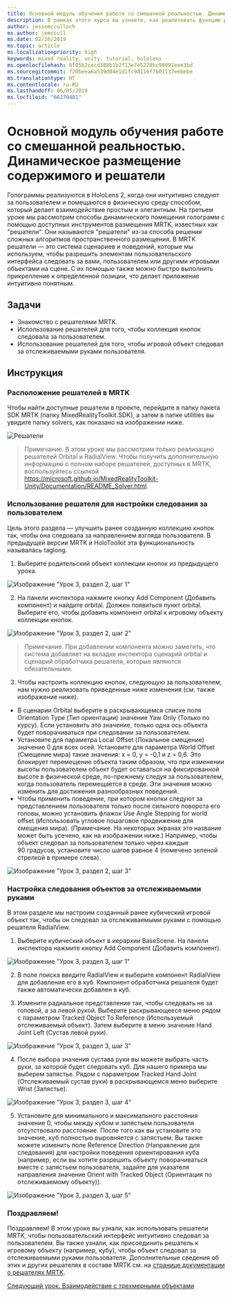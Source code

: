 ```yaml
---
title: Основной модуль обучения работе со смешанной реальностью. Динамическое размещение содержимого и решатели
description: В рамках этого курса вы узнаете, как реализовать функцию распознавания лиц Azure в приложении смешанной реальности.
author: jessemcculloch
ms.author: jemccull
ms.date: 02/26/2019
ms.topic: article
ms.localizationpriority: high
keywords: mixed reality, unity, tutorial, hololens
ms.openlocfilehash: 6f05b2cecd388b1b2f13e7e5228bc90091eee3bd
ms.sourcegitcommit: f20beea6a539d04e1d1fc98116f7601137eebebe
ms.translationtype: HT
ms.contentlocale: ru-RU
ms.lasthandoff: 06/05/2019
ms.locfileid: "66270401"
---
```

# <a name="mr-learning-base-module---dynamic-content-placement-and-solvers"></a>Основной модуль обучения работе со смешанной реальностью. Динамическое размещение содержимого и решатели

Голограммы реализуются в HoloLens 2, когда они интуитивно следуют за пользователем и помещаются в физическую среду способом, который делает взаимодействие простым и элегантным. На третьем уроке мы рассмотрим способы динамического помещения голограмм с помощью доступных инструментов размещения MRTK, известных как "решатели". Они называются "решатели" из-за способа решения сложных алгоритмов пространственного размещения. В MRTK решатели — это система сценариев и поведений, которые мы используем, чтобы разрешить элементам пользовательского интерфейса следовать за вами, пользователем или другими игровыми объектами на сцене. С их помощью также можно быстро выполнить прикрепление к определенной позиции, что делает приложение интуитивно понятным. 

## <a name="objectives"></a>Задачи

* Знакомство с решателями MRTK.
* Использование решателей для того, чтобы коллекция кнопок следовала за пользователем.
* Использование решателей для того, чтобы игровой объект следовал за отслеживаемыми руками пользователя.

## <a name="instructions"></a>Инструкция

### <a name="location-of-solvers-in-the-mrtk"></a>Расположение решателей в MRTK
 Чтобы найти доступные решатели в проекте, перейдите в папку пакета SDK MRTK (папку MixedRealityToolkit.SDK), а затем в папке utilities вы увидите папку solvers, как показано на изображении ниже.

![Решатели](images/lesson3_chapter1_step1im.PNG)

>Примечание. В этом уроке мы рассмотрим только реализацию решателей Orbital и RadialView. Чтобы получить дополнительную информацию о полном наборе решателей, доступных в MRTK, воспользуйтесь ссылкой https://microsoft.github.io/MixedRealityToolkit-Unity/Documentation/README_Solver.html.

### <a name="use-a-solver-to-follow-the-user"></a>Использование решателя для настройки следования за пользователем
Цель этого раздела — улучшить ранее созданную коллекцию кнопок так, чтобы она следовала за направлением взгляда пользователя. В предыдущей версии MRTK и HoloToolkit эта функциональность называлась taglong.

1. Выберите родительский объект коллекции кнопок из предыдущего урока.

![Изображение "Урок 3, раздел 2, шаг 1"](images/Lesson3_chapter2_step1im.PNG)

2. На панели инспектора нажмите кнопку Add Component (Добавить компонент) и найдите orbital. Должен появиться пункт orbital. Выберите его, чтобы добавить компонент orbital к игровому объекту коллекции кнопок.

![Изображение "Урок 3, раздел 2, шаг 2"](images/Lesson3_Chapter2_step2im.PNG)

>Примечание. При добавлении компонента можно заметить, что система добавляет на вкладке инспектора сценарий orbital и сценарий обработчика решателя, которые являются обязательными. 

3. Чтобы настроить коллекцию кнопок, следующую за пользователем, нам нужно реализовать приведенные ниже изменения (см. также изображение ниже).
- В сценарии Orbital выберите в раскрывающемся списке поля Orientation Type (Тип ориентации) значение Yaw Only (Только по курсу). Если установить это значение, только одна ось объекта будет поворачиваться при следовании за пользователем.
- Установите для параметра Local Offset (Локальное смещение) значение 0 для всех осей. Установите для параметра World Offset (Смещение мира) такие значения: x = 0, y = -0,1 и z = 0,6. Это блокирует перемещение объекта таким образом, что при изменении высоты пользователем объект будет оставаться на фиксированной высоте в физической среде, по-прежнему следуя за пользователем, когда пользователь перемещается в среде. Эти значения можно изменить для достижения разнообразных поведений.
- Чтобы применить поведение, при котором кнопки следуют за представлением пользователя только после сильного поворота его головы, можно установить флажок Use Angle Stepping for world offset (Использовать угловое пошаговое продвижение для смещения мира). (Примечание. На некоторых экранах это название может быть усечено, как на изображении ниже.) Например, чтобы объект следовал за пользователем только через каждые 90 градусов, установите число шагов равное 4 (помечено зеленой стрелкой в примере слева). 

![Изображение "Урок 3, раздел 2, шаг 3"](images/Lesson3_chapter2_step3im.PNG)

### <a name="enabling-objects-to-follow-tracked-hands"></a>Настройка следования объектов за отслеживаемыми руками

В этом разделе мы настроим созданный ранее кубический игровой объект так, чтобы он следовал за отслеживаемыми руками с помощью решателя RadialView.

1. Выберите кубический объект в иерархии BaseScene. На панели инспектора нажмите кнопку Add Component (Добавить компонент). 

![Изображение "Урок 3, раздел 3, шаг 1"](images/Lesson3_Chapter3_step1im.PNG)

2. В поле поиска введите RadialView и выберите компонент RadialView для добавления его в куб. Компонент обработчика решателя будет также автоматически добавлен в куб.

3. Измените радиальное представление так, чтобы следовать не за головой, а за левой рукой. Выберите раскрывающееся меню рядом с параметром Tracked Object To Reference (Используемый отслеживаемый объект). Затем выберите в меню значение Hand Joint Left (Сустав левой руки).

![Изображение "Урок 3, раздел 3, шаг 3"](images/Lesson3_chapter3_step3im.PNG)

4. После выбора значения сустава руки вы можете выбрать часть руки, за которой будет следовать куб. Для нашего примера мы выберем запястье. Рядом с параметром Tracked Hand Joint (Отслеживаемый сустав руки) в раскрывающемся меню выберите Wrist (Запястье). 

![Изображение "Урок 3, раздел 3, шаг 4"](images/Lesson3_chapter3_step4im.PNG)

5. Установите для минимального и максимального расстояния значение 0, чтобы между кубом и запястьем пользователя отсутствовало расстояние. После того как вы установите это значение, куб полностью выровняется с запястьем. Вы также можете изменить поле Reference Direction (Направление для следования) для настройки поведения ориентирования куба (например, если вы хотите разрешить объекту поворачиваться вместе с запястьем пользователя, задайте для указателя направления значение Orient with Tracked Object (Ориентация по отслеживаемому объекту)).

![Изображение "Урок 3, раздел 3, шаг 5"](images/Lesson3_chapter3_step5im.PNG)

### <a name="congratulations"></a>Поздравляем!
Поздравляем! В этом уроке вы узнали, как использовать решатели MRTK, чтобы пользовательский интерфейс интуитивно следовал за пользователем. Вы также узнали, как присоединить решатель к игровому объекту (например, кубу), чтобы объект следовал за отслеживаемыми руками пользователя. Дополнительные сведения об этих и других решателях в составе MRTK см. на [странице документации о решателях MRTK](https://microsoft.github.io/MixedRealityToolkit-Unity/Documentation/README_Solver.html).

[Следующий урок. Взаимодействие с трехмерными объектами](mrlearning-base-ch4.md)

